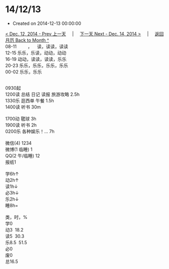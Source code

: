 # 14/12/13

- Created on 2014-12-13 00:00:00

[< Dec. 12, 2014 - Prev 上一天](_archived/lifelogs/2014/12/d12.md) &nbsp; &nbsp; | &nbsp; &nbsp; [下一天 Next - Dec. 14, 2014 >](_archived/lifelogs/2014/12/d14.md) &nbsp; &nbsp; |  &nbsp; &nbsp; [返回月历 Back to Month ^](_archived/lifelogs/2014/12/index.md)
<br/>08-11         ，    读，读读，读读<br/>12-15 乐乐，乐读，动动，动动<br/>16-19 动动，读读，读读，乐乐<br/>20-23 乐乐，乐乐，乐乐，乐乐<br/>00-02 乐乐，乐乐<div><br/></div>0930起<br/>1200读 总结 日记 读报 旅游攻略 2.5h<br/>1330乐 逛西单 午餐 1.5h<br/>1400读 听书 30m<div><br/></div>1700动 毽球 3h<br/>1900读 听书 2h<br/>0200乐 各种娱乐！… 7h<div><br/></div>微信(4) 1234<br/>微博(1 临睡) 1<br/>QQ(2 午/临睡) 12<br/>报纸1<div><br/></div>学6h↑<br/>动2h↑<br/>读1h↓<br/>必3h↓<br/>乐2h↓<br/>睡8h=<div><br/></div>类，时，%<br/>学0<br/>动3  18.2<br/>读5  30.3<br/>乐8.5  51.5<br/>必0<br/>废0<br/>总16.5</div>
